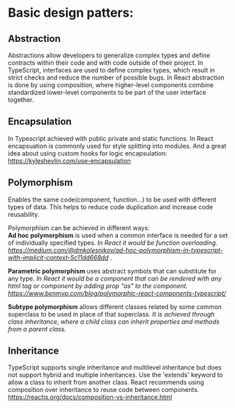 # Basic design patters:

## Abstraction
Abstractions allow developers to generalize complex types and define contracts within their code and with code outside of their project. 
In TypeScript, interfaces are used to define complex types, which result in strict checks and reduce the number of possible bugs.
In React abstraction is done by using composition, where higher-level components combine standardized lower-level components to be part of the user interface together.

## Encapsulation
In Typescript achieved with public private and static functions.
In React encapsuation is commonly used for style splitting into modules.
And a great idea about using custom hooks for logic encapsulation:
https://kyleshevlin.com/use-encapsulation

## Polymorphism
Enables the same code(component, function...) to be used with different types of data. This helps to reduce code duplication and increase code reusability.

Polymorphism can be achieved in different ways:
</br>
<strong>Ad hoc polymorphism</strong> is used when a common interface is needed for a set of individually specified types.
<i>In React it would be function overloading. https://medium.com/@dmkolesnikov/ad-hoc-polymorphism-in-typescript-with-implicit-context-5c11dd668dd </i>.
  
<strong>Parametric polymorphism</strong> uses abstract symbols that can substitute for any type.
<i>In React it would be a component that can be rendered with any html tag or component by adding prop "as" to the component.
https://www.benmvp.com/blog/polymorphic-react-components-typescript/</i>

<strong>Subtype polymorphism</strong> allows different classes related by some common superclass to be used in place of that superclass.
<i>It is achieved through class inheritance, where a child class can inherit properties and methods from a parent class.</i>

## Inheritance
TypeScript supports single inheritance and multilevel inheritance but does not support hybrid and multiple inheritances.
Use the 'extends' keyword to allow a class to inherit from another class.
React recommends using composition over inheritance to reuse code between components. https://reactjs.org/docs/composition-vs-inheritance.html
